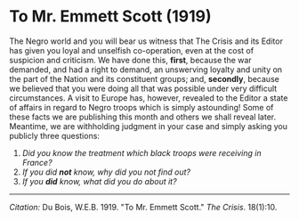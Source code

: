 <!--
title:   To Mr. Emmett Scott
author:  Du Bois, W.E.B.
journal: The Crisis
year:    1919
volume:  18
issue:   1
pages:   10
-->
# To Mr. Emmett Scott (1919)

The Negro world and you will bear us witness that The Crisis and its Editor has given you loyal and unselfish co-operation, even at the cost of suspicion and criticism. We have done this, **first**, because the war demanded, and had a right to demand, an unswerving loyalty and unity on the part of the Nation and its constituent groups; and, **secondly**, because we believed that you were doing all that was possible under very difficult circumstances. A visit to Europe has, however, revealed to the Editor a state of affairs in regard to Negro troops which is simply astounding! Some of these facts we are publishing this month and others we shall reveal later. Meantime, we are withholding judgment in your case and simply asking you publicly three questions:

1. *Did you know the treatment which black troops were receiving in France?*
2. *If you did **not** know, why did you not find out?*
3. *If you **did** know, what did you do about it?*

______________
*Citation:* Du Bois, W.E.B. 1919. "To Mr. Emmett Scott." *The Crisis*. 18(1):10.